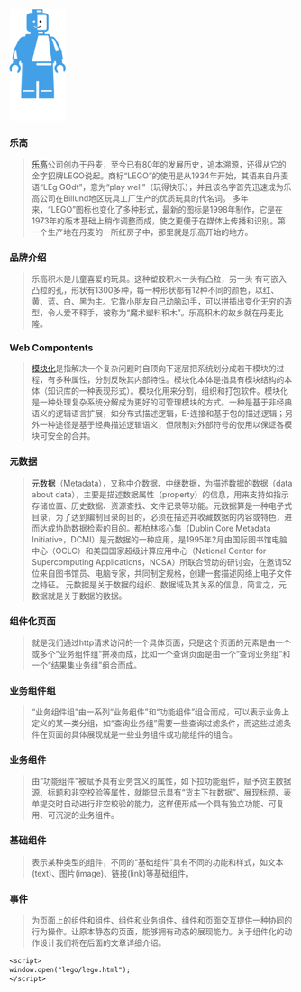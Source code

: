 <img src="assets/lego.svg" width="100">

### 乐高

> [乐高](http://baike.baidu.com/view/292192.htm)公司创办于丹麦，至今已有80年的发展历史，追本溯源，还得从它的金字招牌LEGO说起。商标“LEGO”的使用是从1934年开始，其语来自丹麦语“LEg GOdt”，意为“play well”（玩得快乐），并且该名字首先迅速成为乐高公司在Billund地区玩具工厂生产的优质玩具的代名词。
  多年来，“LEGO”图标也变化了多种形式，最新的图标是1998年制作，它是在1973年的版本基础上稍作调整而成，使之更便于在媒体上传播和识别。第一个生产地在丹麦的一所红房子中，那里就是乐高开始的地方。
  
### 品牌介绍
  
> 乐高积木是儿童喜爱的玩具。这种塑胶积木一头有凸粒，另一头
  有可嵌入凸粒的孔，形状有1300多种，每一种形状都有12种不同的颜色，以红、黄、蓝、白、黑为主。它靠小朋友自己动脑动手，可以拼插出变化无穷的造型，令人爱不释手，被称为“魔术塑料积木”。乐高积木的故乡就在丹麦比隆。
  
### Web Compontents
> [模块化](http://fex.baidu.com/blog/2014/05/web-components-future-oriented/)是指解决一个复杂问题时自顶向下逐层把系统划分成若干模块的过程，有多种属性，分别反映其内部特性。模块化本体是指具有模块结构的本体（知识库的一种表现形式）。模块化用来分割，组织和打包软件。模块化是一种处理复杂系统分解成为更好的可管理模块的方式。一种是基于非经典语义的逻辑语言扩展，如分布式描述逻辑，E-连接和基于包的描述逻辑；另外一种途径是基于经典描述逻辑语义，但限制对外部符号的使用以保证各模块可安全的合并。

### 元数据

> [元数据](http://baike.baidu.com/view/107838.htm)（Metadata），又称中介数据、中继数据，为描述数据的数据（data about data），主要是描述数据属性（property）的信息，用来支持如指示存储位置、历史数据、资源查找、文件记录等功能。元数据算是一种电子式目录，为了达到编制目录的目的，必须在描述并收藏数据的内容或特色，进而达成协助数据检索的目的。都柏林核心集（Dublin Core Metadata Initiative，DCMI）是元数据的一种应用，是1995年2月由国际图书馆电脑中心（OCLC）和美国国家超级计算应用中心（National Center for Supercomputing Applications，NCSA）所联合赞助的研讨会，在邀请52位来自图书馆员、电脑专家，共同制定规格，创建一套描述网络上电子文件之特征。
  元数据是关于数据的组织、数据域及其关系的信息，简言之，元数据就是关于数据的数据。
  
### 组件化页面
> 就是我们通过http请求访问的一个具体页面，只是这个页面的元素是由一个或多个“业务组件组”拼凑而成，比如一个查询页面是由一个“查询业务组”和一个“结果集业务组”组合而成。 

### 业务组件组
> “业务组件组”由一系列“业务组件”和“功能组件”组合而成，可以表示业务上定义的某一类分组，如“查询业务组”需要一些查询过滤条件，而这些过滤条件在页面的具体展现就是一些业务组件或功能组件的组合。

### 业务组件

> 由“功能组件”被赋予具有业务含义的属性，如下拉功能组件，赋予货主数据源、标题和非空校验等属性，就能显示具有“货主下拉数据”、展现标题、表单提交时自动进行非空校验的能力，这样便形成一个具有独立功能、可复用、可沉淀的业务组件。 

### 基础组件
> 表示某种类型的组件，不同的“基础组件”具有不同的功能和样式，如文本(text)、图片(image)、链接(link)等基础组件。 

### 事件
> 为页面上的组件和组件、组件和业务组件、组件和页面交互提供一种协同的行为操作。让原本静态的页面，能够拥有动态的展现能力。关于组件化的动作设计我们将在后面的文章详细介绍。

```
<script>
window.open("lego/lego.html");
</script>
```